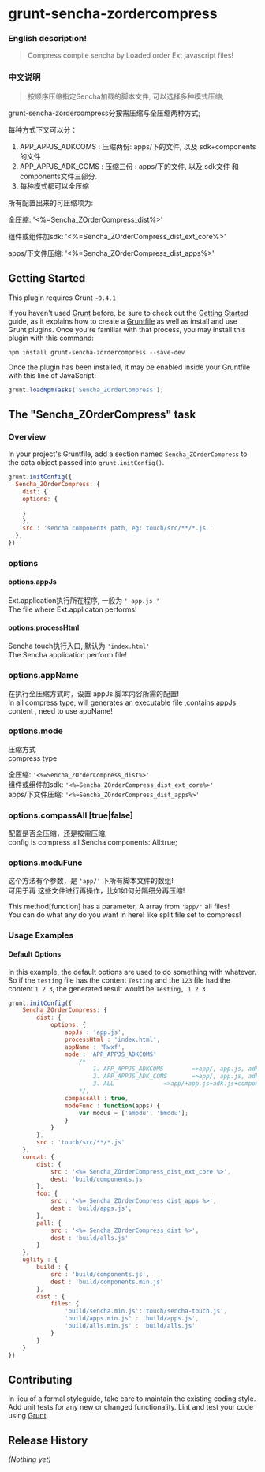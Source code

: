 # grunt-sencha-zordercompress

### English description!
> Compress compile sencha by Loaded order Ext javascript files!

### 中文说明
> 按顺序压缩指定Sencha加载的脚本文件, 可以选择多种模式压缩;  

grunt-sencha-zordercompress分按需压缩与全压缩两种方式;  

每种方式下又可以分： 

1. APP_APPJS_ADKCOMS : 压缩两份: apps/下的文件, 以及 sdk+components的文件  
2. APP_APPJS_ADK_COMS : 压缩三份 : apps/下的文件, 以及 sdk文件 和 components文件三部分.  
3. 每种模式都可以全压缩  

所有配置出来的可压缩项为:   

全压缩: '<%=Sencha_ZOrderCompress_dist%>'  

组件或组件加sdk: '<%=Sencha_ZOrderCompress_dist_ext_core%>'  

apps/下文件压缩: '<%=Sencha_ZOrderCompress_dist_apps%>'  


## Getting Started
This plugin requires Grunt `~0.4.1`

If you haven't used [Grunt](http://gruntjs.com/) before, be sure to check out the [Getting Started](http://gruntjs.com/getting-started) guide, as it explains how to create a [Gruntfile](http://gruntjs.com/sample-gruntfile) as well as install and use Grunt plugins. Once you're familiar with that process, you may install this plugin with this command:

```shell
npm install grunt-sencha-zordercompress --save-dev
```

Once the plugin has been installed, it may be enabled inside your Gruntfile with this line of JavaScript:

```js
grunt.loadNpmTasks('Sencha_ZOrderCompress');
```

## The "Sencha_ZOrderCompress" task

### Overview
In your project's Gruntfile, add a section named `Sencha_ZOrderCompress` to the data object passed into `grunt.initConfig()`.

```js
grunt.initConfig({
  Sencha_ZOrderCompress: {
    dist: {
	options: {
		
	}
    },
    src : 'sencha components path, eg: touch/src/**/*.js '
  },
})
```

### options

#### options.appJs
Ext.application执行所在程序, 一般为 `' app.js '`  
The file where Ext.applicaton performs!  

#### options.processHtml
Sencha touch执行入口, 默认为 `'index.html'`  
The Sencha application perform file!  

### options.appName
在执行全压缩方式时，设置 appJs 脚本内容所需的配置!  
In all compress type, will generates an executable file ,contains appJs content , need to use appName!  

### options.mode
压缩方式  
compress type  

全压缩: `'<%=Sencha_ZOrderCompress_dist%>'`  
组件或组件加sdk: `'<%=Sencha_ZOrderCompress_dist_ext_core%>'`  
apps/下文件压缩: `'<%=Sencha_ZOrderCompress_dist_apps%>'`  

### options.compassAll [true|false]
配置是否全压缩，还是按需压缩;  
config is compress all Sencha components: All:true;  

### options.moduFunc
这个方法有个参数，是 `'app/'` 下所有脚本文件的数组!  
可用于再 这些文件进行再操作，比如如何分隔细分再压缩!  

This method[function] has a parameter, A array from `'app/'` all files!  
You can do what any do you want in here! like split file set to compress!

### Usage Examples

#### Default Options
In this example, the default options are used to do something with whatever. So if the `testing` file has the content `Testing` and the `123` file had the content `1 2 3`, the generated result would be `Testing, 1 2 3.`

```js
grunt.initConfig({
	Sencha_ZOrderCompress: {
		dist: {
			options: {
				appJs : 'app.js',
				processHtml : 'index.html',
				appName : 'Rwxf',
				mode : 'APP_APPJS_ADKCOMS' 
					/*
						1. APP_APPJS_ADKCOMS		=>app/, app.js, adk+components
						2. APP_APPJS_ADK_COMS		=>app/, app.js, adk.js, components[touch/src]
						3. ALL				=>app/+app.js+adk.js+components[touch/src]
					*/,
				compassAll : true,
				modeFunc : function(apps) {
					var modus = ['amodu', 'bmodu'];
				}
			}
		},
		src : 'touch/src/**/*.js'
	},	
	concat: {
		dist: {
			src : '<%= Sencha_ZOrderCompress_dist_ext_core %>',
			dest: 'build/components.js'
		},
		foo: {
			src : '<%= Sencha_ZOrderCompress_dist_apps %>',
			dest : 'build/apps.js',
		},
		pall: {
			src : '<%= Sencha_ZOrderCompress_dist %>',
			dest : 'build/alls.js'
		}
	},
	uglify : {
		build : {
			src : 'build/components.js',
			dest : 'build/components.min.js'
		},
		dist : {
			files: {
				'build/sencha.min.js':'touch/sencha-touch.js',
				'build/apps.min.js' : 'build/apps.js',
				'build/alls.min.js' : 'build/alls.js'
			}
		}
	}
})
```

## Contributing
In lieu of a formal styleguide, take care to maintain the existing coding style. Add unit tests for any new or changed functionality. Lint and test your code using [Grunt](http://gruntjs.com/).

## Release History
_(Nothing yet)_
